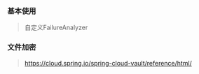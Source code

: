 ### 基本使用
> 自定义FailureAnalyzer

### 文件加密
> https://cloud.spring.io/spring-cloud-vault/reference/html/